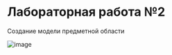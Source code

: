 # Лабораторная работа №2
Создание модели предметной области

![image](https://github.com/BREUCHT27/rtippo/assets/119112204/cc0e9c90-9972-4282-816e-96d0495b9778)
